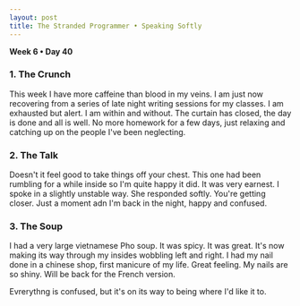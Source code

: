 ```yaml
---
layout: post
title: The Stranded Programmer • Speaking Softly
---
```



__Week 6 • Day 40__

### 1. The Crunch

This week I have more caffeine than blood in my veins. I am just now recovering from a series of late night writing sessions for my classes. I am exhausted but alert. I am within and without. The curtain has closed, the day is done and all is well. No more homework for a few days, just relaxing and catching up on the people I've been neglecting.

### 2. The Talk

Doesn't it feel good to take things off your chest. This one had been rumbling for a while inside so I'm quite happy it did. It was very earnest. I spoke in a slightly unstable way. She responded softly. You're getting closer. Just a moment adn I'm back in the night, happy and confused.

### 3. The Soup

I had a very large vietnamese Pho soup. It was spicy. It was great. It's now making its way through my insides wobbling left and right. I had my nail done in a chinese shop, first manicure of my life. Great feeling. My nails are so shiny. Will be back for the French version.  
  
Evrerythng is confused, but it's on its way to being where I'd like it to.
